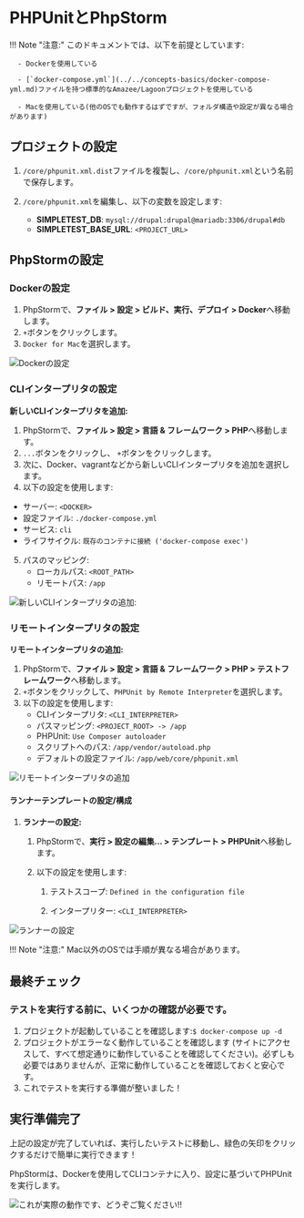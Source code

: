 # PHPUnitとPhpStorm

!!! Note "注意:"
    このドキュメントでは、以下を前提としています:

      - Dockerを使用している

      - [`docker-compose.yml`](../../concepts-basics/docker-compose-yml.md)ファイルを持つ標準的なAmazee/Lagoonプロジェクトを使用している

      - Macを使用している(他のOSでも動作するはずですが、フォルダ構造や設定が異なる場合があります)

## プロジェクトの設定

1. `/core/phpunit.xml.dist`ファイルを複製し、`/core/phpunit.xml`という名前で保存します。
2. `/core/phpunit.xml`を編集し、以下の変数を設定します:

   * **SIMPLETEST\_DB**: `mysql://drupal:drupal@mariadb:3306/drupal#db`
   * **SIMPLETEST\_BASE\_URL**: `<PROJECT_URL>`

## PhpStormの設定

### Dockerの設定

1. PhpStormで、**ファイル &gt; 設定 &gt; ビルド、実行、デプロイ &gt; Docker**へ移動します。
2. `+`ボタンをクリックします。
3. `Docker for Mac`を選択します。

![Dockerの設定](../../images/1-docker-setup.png)

### CLIインタープリタの設定

**新しいCLIインタープリタを追加:**

1. PhpStormで、**ファイル &gt; 設定 &gt; 言語 & フレームワーク &gt; PHP**へ移動します。
2. `...`ボタンをクリックし、 `+`ボタンをクリックします。
3. 次に、Docker、vagrantなどから新しいCLIインタープリタを追加を選択します。
4. 以下の設定を使用します:
* サーバー: `<DOCKER>`
* 設定ファイル: `./docker-compose.yml`
* サービス: `cli`
* ライフサイクル: `既存のコンテナに接続 ('docker-compose exec')`
5. パスのマッピング:
   * ローカルパス: `<ROOT_PATH>`
   * リモートパス: `/app`

![新しいCLIインタープリタの追加:](../../images/2-cli-interpreter.png)

### **リモートインタープリタの設定**

**リモートインタープリタの追加:**

1. PhpStormで、**ファイル > 設定 > 言語 & フレームワーク > PHP > テストフレームワーク**へ移動します。
2. `+`ボタンをクリックして、`PHPUnit by Remote Interpreter`を選択します。
3. 以下の設定を使用します:
   * CLIインタープリタ: `<CLI_INTERPRETER>`
   * パスマッピング: `<PROJECT_ROOT> -> /app`
   * PHPUnit: `Use Composer autoloader`
   * スクリプトへのパス: `/app/vendor/autoload.php`
   * デフォルトの設定ファイル: `/app/web/core/phpunit.xml`

![リモートインタープリタの追加](../../images/3-remote-interpreter-setup.png)

#### ランナーテンプレートの設定/構成 <a id="Drupal:PHPUnitandPhpStorm-Setup/ConfigureRunnerTemplate"></a>

1. **ランナーの設定:**
   1. PhpStormで、**実行 > 設定の編集... > テンプレート > PHPUnit**へ移動します。
   2. 以下の設定を使用します:

      1. テストスコープ: `Defined in the configuration file`

      2. インタープリター: `<CLI_INTERPRETER>`

![ランナーの設定](../../images/4-configure-runner.png)

!!! Note "注意:"
      Mac以外のOSでは手順が異なる場合があります。

## 最終チェック

### テストを実行する前に、いくつかの確認が必要です。

1. プロジェクトが起動していることを確認します:`$ docker-compose up -d`
2. プロジェクトがエラーなく動作していることを確認します (サイトにアクセスして、すべて想定通りに動作していることを確認してください)。必ずしも必要ではありませんが、正常に動作していることを確認しておくと安心です。
3. これでテストを実行する準備が整いました！

## 実行準備完了

上記の設定が完了していれば、実行したいテストに移動し、緑色の矢印をクリックするだけで簡単に実行できます！

PhpStormは、Dockerを使用してCLIコンテナに入り、設定に基づいてPHPUnitを実行します。

![これが実際の動作です、どうぞご覧ください!!](../../images/5-going-green-1-.gif)
